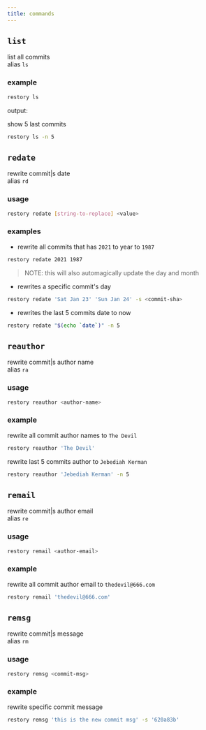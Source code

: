 ```yaml
---
title: commands 
--- 
```

## `list`
list all commits   
alias `ls`   
### example
```bash
restory ls
```

output:
<!-- ![](./list.png) -->

show 5 last commits
```bash
restory ls -n 5
```

## `redate`
rewrite commit|s date   
alias `rd`   
### usage
```bash
restory redate [string-to-replace] <value>
```
### examples
- rewrite all commits that has `2021` to year to `1987`   
```bash
restory redate 2021 1987
```
> NOTE: this will also automagically update the day and month

- rewrites a specific commit's day

```bash
restory redate 'Sat Jan 23' 'Sun Jan 24' -s <commit-sha>
```
- rewrites the last 5 commits date to now

```bash
restory redate "$(echo `date`)" -n 5
```

## `reauthor`
rewrite commit|s author name   
alias `ra`

### usage
```bash
restory reauthor <author-name>
```
### example
rewrite all commit author names to `The Devil`
```bash
restory reauthor 'The Devil'
```
rewrite last 5 commits author to `Jebediah Kerman`
```bash
restory reauthor 'Jebediah Kerman' -n 5
```

## `remail`
rewrite commit|s author email   
alias `re`

### usage
```bash
restory remail <author-email>
```

### example
rewrite all commit author email to `thedevil@666.com`
```bash
restory remail 'thedevil@666.com'
```
## `remsg`
rewrite commit|s message   
alias `rm` 
### usage
```bash
restory remsg <commit-msg>
```
### example
rewrite specific commit message
```bash
restory remsg 'this is the new commit msg' -s '620a83b'
```

 